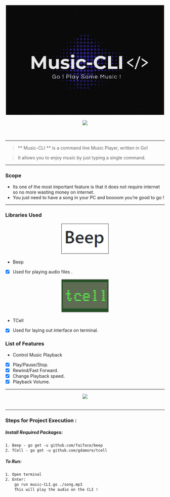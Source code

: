 <div align = "center">
<img src="images/logo.jpeg" width=500px/>
 </div>
<div align="center">


![](https://img.shields.io/badge/-GoLang-white?style=for-the-badge&logo=go)


<br>



</div>

------------------------------------------

> ** Music-CLI ** is a command line Music Player, written in Go! 

> It allows you to enjoy music by just typing a single command.



------------------------------------------

### Scope

* Its one of the most important feature is that it does not require internet so no more wasting money on internet.
* You just need to have a song in your PC and boooom you’re good to go !

------------------------------------------
### Libraries Used

<div align = "center">
<img src="images/beep.png" width=150px/>
</div>

* Beep 
- [x] Used for playing audio files .

<div align = "center">
<img src="images/tcell.png" width=150px/>
</div>

* TCell
- [x] Used for laying out interface on terminal. 

### List of Features 

* Control Music Playback
- [x] Play/Pause/Stop.
- [x] Rewind/Fast Forward.
- [x] Change Playback speed.
- [x] Playback Volume.

------------------------------------------
<div align = "center">

<img src="images/ss.gif" width=600px/>
<br/><br/>

</div>

------------------------------------------

### Steps for Project Execution :

##### Install Required Packages:
```
1. Beep - go get -u github.com/faiface/beep
2. TCell - go get -u github.com/gdamore/tcell
```
##### To Run:
```
1. Open terminal
2. Enter:
    go run music-CLI.go ./song.mp3
    This will play the audio on the CLI !
```


